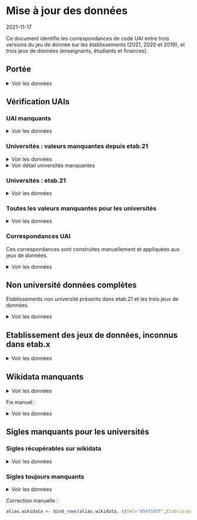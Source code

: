 Mise à jour des données
================
2021-11-17

Ce document identifie les correspondances de code UAI entre trois
versions du jeu de donnée sur les établissements (2021, 2020 et 2019),
et trois jeux de données (enseignants, étudiants et finances).

## Portée

<details>
<summary>
Voir les données
</summary>

| data    | Nb.uais | Rentrée.min | Rentrée.max |
|:--------|--------:|:------------|:------------|
| etab.21 |     260 | NA          | NA          |
| etab.20 |     264 | NA          | NA          |
| etab.19 |     327 | NA          | NA          |
| ens     |     175 | 2010        | 2019        |
| etu     |     215 | 2006        | 2020        |
| fin     |     189 | 2009        | 2020        |

</details>

## Vérification UAIs

### UAI manquants

<details>
<summary>
Voir les données
</summary>

| dataset | UAI | Etablissement                                |
|:--------|:----|:---------------------------------------------|
| etab.21 | NA  | Groupe Institut catholique d’arts et métiers |

</details>

### Universités : valeurs manquantes depuis etab.21

<details>
<summary>
Voir les données
</summary>

| UAI      | etab.21                              | etab.20                              | etab.19 | ens | etu       | fin       |
|:---------|:-------------------------------------|:-------------------------------------|:--------|:----|:----------|:----------|
| 0442953W | Nantes Université                    | NA                                   | NA      | NA  | NA        | NA        |
| 0756036D | Université Paris sciences et lettres | Université Paris sciences et lettres | NA      | NA  | 2019-2020 | 2019-2020 |
| 0342490X | Université de Montpellier            | NA                                   | NA      | NA  | NA        | NA        |
| 0632084Y | Université Clermont Auvergne         | NA                                   | NA      | NA  | 2020-2020 | NA        |
| 0597239Y | Université de Lille                  | NA                                   | NA      | NA  | NA        | NA        |

</details>
<details>
<summary>
Voir détail universités manquantes
</summary>

#### Nantes

| UAI      | etab.21 | etab.20              | etab.19              | ens       | etu       | fin       |
|:---------|:--------|:---------------------|:---------------------|:----------|:----------|:----------|
| 0440984F | NA      | Université de Nantes | Université de Nantes | 2010-2019 | 2006-2020 | 2009-2020 |

#### PSL

| UAI      | etab.21                              | etab.20                              | etab.19                                                                     | ens | etu       | fin       |
|:---------|:-------------------------------------|:-------------------------------------|:----------------------------------------------------------------------------|:----|:----------|:----------|
| 0756036D | Université Paris sciences et lettres | Université Paris sciences et lettres | NA                                                                          | NA  | 2019-2020 | 2019-2020 |
| 0755700N | NA                                   | NA                                   | Université de recherche Paris sciences et lettres - PSL Research University | NA  | 2016-2018 | 2015-2018 |

| UAI      | etab.21 | etab.20 | etab.19                   | ens       | etu       | fin       |
|:---------|:--------|:--------|:--------------------------|:----------|:----------|:----------|
| 0750736T | NA      | NA      | Université Paris-Dauphine | 2010-2019 | 2006-2018 | 2009-2020 |

#### Montpellier

| UAI      | etab.21                                | etab.20                                | etab.19                                | ens       | etu       | fin       |
|:---------|:---------------------------------------|:---------------------------------------|:---------------------------------------|:----------|:----------|:----------|
| 0341089Z | Université Paul-Valéry - Montpellier 3 | Université Montpellier 3 - Paul-Valéry | Université Montpellier 3 - Paul-Valéry | 2010-2019 | 2006-2020 | 2009-2020 |
| 0342490X | Université de Montpellier              | NA                                     | NA                                     | NA        | NA        | NA        |
| 0342321N | NA                                     | Université de Montpellier              | Université de Montpellier              | 2012-2019 | 2014-2020 | 2013-2020 |

#### Clermont

| UAI      | etab.21                      | etab.20                      | etab.19                      | ens       | etu       | fin       |
|:---------|:-----------------------------|:-----------------------------|:-----------------------------|:----------|:----------|:----------|
| 0632084Y | Université Clermont Auvergne | NA                           | NA                           | NA        | 2020-2020 | NA        |
| 0632035V | NA                           | Université Clermont Auvergne | Université Clermont Auvergne | 2016-2019 | 2016-2019 | 2015-2020 |

#### Lille

| UAI      | etab.21             | etab.20             | etab.19                         | ens       | etu       | fin       |
|:---------|:--------------------|:--------------------|:--------------------------------|:----------|:----------|:----------|
| 0597239Y | Université de Lille | NA                  | NA                              | NA        | NA        | NA        |
| 0597065J | NA                  | Université de Lille | Université de Lille             | 2017-2019 | 2017-2020 | 2017-2020 |
| 0596870X | NA                  | NA                  | Université Lille Nord de France | 2016-2018 | 2013-2018 | 2015-2018 |

#### Grenoble

| UAI      | etab.21                   | etab.20                   | etab.19                      | ens       | etu       | fin       |
|:---------|:--------------------------|:--------------------------|:-----------------------------|:----------|:----------|:----------|
| 0383546Y | Université Grenoble Alpes | Université Grenoble Alpes | NA                           | 2019-2019 | 2019-2020 | 2019-2020 |
| 0383412C | NA                        | NA                        | Université Grenoble Alpes    | NA        | 2009-2018 | 2015-2018 |
| 0383493R | NA                        | NA                        | Université de Grenoble Alpes | 2015-2018 | 2015-2018 | 2015-2018 |

</details>

### Universités : etab.21

<details>
<summary>
Voir les données
</summary>

| UAI      | etab.21                                            | etab.20                                            | etab.19                                            | ens       | etu       | fin       |
|:---------|:---------------------------------------------------|:---------------------------------------------------|:---------------------------------------------------|:----------|:----------|:----------|
| 0134009M | Aix-Marseille Université                           | Aix-Marseille Université                           | Aix-Marseille Université                           | 2010-2019 | 2011-2020 | 2010-2020 |
| 0840685N | Avignon Université                                 | Avignon Université                                 | Avignon Université                                 | 2010-2019 | 2006-2020 | 2009-2020 |
| 0952259P | CY Cergy Paris Université                          | CY Cergy Paris Université                          | NA                                                 | 2019-2019 | 2019-2020 | 2019-2020 |
| 0171463Y | La Rochelle Université                             | La Rochelle Université                             | La Rochelle Université                             | 2010-2019 | 2006-2020 | 2009-2020 |
| 0720916E | Le Mans Université                                 | Le Mans Université                                 | Le Mans Université                                 | 2010-2019 | 2006-2020 | 2009-2020 |
| 0442953W | Nantes Université                                  | NA                                                 | NA                                                 | NA        | NA        | NA        |
| 0755890V | Sorbonne Université                                | Sorbonne Université                                | Sorbonne Université                                | 2017-2019 | 2017-2020 | 2017-2020 |
| 0331766R | Université Bordeaux Montaigne                      | Université Bordeaux-Montaigne                      | Université Bordeaux-Montaigne                      | 2010-2019 | 2006-2020 | 2009-2020 |
| 0561718N | Université Bretagne Sud                            | Université de Bretagne-Sud                         | Université de Bretagne-Sud                         | 2010-2019 | 2006-2020 | 2009-2020 |
| 0691774D | Université Claude Bernard - Lyon 1                 | Université Claude Bernard - Lyon 1                 | Université Claude Bernard - Lyon 1                 | 2010-2019 | 2006-2020 | 2009-2020 |
| 0632084Y | Université Clermont Auvergne                       | NA                                                 | NA                                                 | NA        | 2020-2020 | NA        |
| 0062205P | Université Côte d’Azur                             | Université Côte d’Azur                             | NA                                                 | 2019-2019 | 2019-2020 | 2019-2020 |
| 0490970N | Université d’Angers                                | Université d’Angers                                | Université d’Angers                                | 2010-2019 | 2006-2020 | 2009-2020 |
| 0623957P | Université d’Artois                                | Université d’Artois                                | Université d’Artois                                | 2010-2019 | 2006-2020 | 2009-2020 |
| 0911975C | Université d’Évry-Val-d’Essonne                    | Université d’Évry-Val d’Essonne                    | Université d’Évry-Val d’Essonne                    | 2010-2019 | 2006-2020 | 2009-2020 |
| 0450855K | Université d’Orléans                               | Université d’Orléans                               | Université d’Orléans                               | 2010-2019 | 2006-2020 | 2009-2020 |
| 0333298F | Université de Bordeaux                             | Université de Bordeaux                             | Université de Bordeaux                             | 2012-2019 | 2013-2020 | 2012-2020 |
| 0211237F | Université de Bourgogne                            | Université de Bourgogne                            | Université de Bourgogne                            | 2010-2019 | 2006-2020 | 2009-2020 |
| 0290346U | Université de Bretagne Occidentale                 | Université de Bretagne Occidentale                 | Université de Bretagne Occidentale                 | 2010-2019 | 2006-2020 | 2009-2020 |
| 0141408E | Université de Caen Normandie                       | Université de Caen Normandie                       | Université de Caen Normandie                       | 2010-2019 | 2006-2020 | 2009-2020 |
| 7200664J | Université de Corse Pasquale Paoli                 | Université de Corse Pasquale Paoli                 | Université de Corse Pasquale Paoli                 | 2010-2019 | 2006-2020 | 2009-2020 |
| 0251215K | Université de Franche-Comté                        | Université de Franche-Comté                        | Université de Franche-Comté                        | 2010-2019 | 2006-2020 | 2009-2020 |
| 9730429D | Université de Guyane                               | Université de Guyane                               | Université de Guyane                               | 2015-2019 | 2014-2020 | 2014-2020 |
| 0681166Y | Université de Haute-Alsace                         | Université de Haute-Alsace                         | Université de Haute-Alsace                         | 2010-2019 | 2006-2020 | 2009-2020 |
| 9830445S | Université de la Nouvelle-Calédonie                | Université de la Nouvelle-Calédonie                | Université de la Nouvelle-Calédonie                | 2010-2019 | 2006-2020 | 2009-2020 |
| 9840349G | Université de la Polynésie Française               | Université de la Polynésie Française               | Université de la Polynésie Française               | 2010-2019 | 2006-2020 | 2009-2020 |
| 9740478B | Université de La Réunion                           | Université de La Réunion                           | Université de La Réunion                           | 2010-2019 | 2006-2020 | 2009-2020 |
| 0597239Y | Université de Lille                                | NA                                                 | NA                                                 | NA        | NA        | NA        |
| 0870669E | Université de Limoges                              | Université de Limoges                              | Université de Limoges                              | 2010-2019 | 2006-2020 | 2009-2020 |
| 0542493S | Université de Lorraine                             | Université de Lorraine                             | Université de Lorraine                             | 2011-2019 | 2011-2020 | 2011-2020 |
| 0342490X | Université de Montpellier                          | NA                                                 | NA                                                 | NA        | NA        | NA        |
| 0301687W | Université de Nîmes                                | Université de Nîmes                                | Université de Nîmes                                | 2010-2019 | 2006-2020 | 2009-2020 |
| 0755976N | Université de Paris                                | Université de Paris                                | Université de Paris                                | 2019-2019 | 2019-2020 | 2019-2020 |
| 0640251A | Université de Pau et des Pays de l’Adour           | Université de Pau et des Pays de l’Adour           | Université de Pau et des Pays de l’Adour           | 2010-2019 | 2006-2020 | 2009-2020 |
| 0660437S | Université de Perpignan Via Domitia                | Université de Perpignan - Via Domitia              | Université de Perpignan - Via Domitia              | 2010-2019 | 2006-2020 | 2009-2020 |
| 0801344B | Université de Picardie Jules-Verne                 | Université de Picardie Jules-Verne                 | Université de Picardie Jules-Verne                 | 2010-2019 | 2006-2020 | 2009-2020 |
| 0860856N | Université de Poitiers                             | Université de Poitiers                             | Université de Poitiers                             | 2010-2019 | 2006-2020 | 2009-2020 |
| 0511296G | Université de Reims Champagne-Ardenne              | Université de Reims Champagne-Ardenne              | Université de Reims Champagne-Ardenne              | 2010-2019 | 2006-2020 | 2009-2020 |
| 0350936C | Université de Rennes 1                             | Université de Rennes 1                             | Université de Rennes 1                             | 2010-2019 | 2006-2020 | 2009-2020 |
| 0761904G | Université de Rouen Normandie                      | Université de Rouen                                | Université de Rouen                                | 2010-2019 | 2006-2020 | 2009-2020 |
| 0673021V | Université de Strasbourg                           | Université de Strasbourg                           | Université de Strasbourg                           | 2010-2019 | 2008-2020 | 2009-2020 |
| 0900424X | Université de technologie de Belfort-Montbéliard   | Université de technologie de Belfort-Montbéliard   | Université de technologie de Belfort-Montbéliard   | 2010-2019 | 2006-2020 | 2009-2020 |
| 0601223D | Université de technologie de Compiègne             | Université de technologie de Compiègne             | Université de technologie de Compiègne             | 2010-2019 | 2006-2020 | 2009-2020 |
| 0101060Y | Université de technologie de Troyes                | Université de technologie de Troyes                | Université de technologie de Troyes                | 2010-2019 | 2006-2020 | 2009-2020 |
| 0830766G | Université de Toulon                               | Université de Toulon                               | Université de Toulon                               | 2010-2019 | 2006-2020 | 2009-2020 |
| 0370800U | Université de Tours                                | Université de Tours                                | Université de Tours                                | 2010-2019 | 2006-2020 | 2009-2020 |
| 0781944P | Université de Versailles Saint-Quentin-en-Yvelines | Université de Versailles Saint-Quentin-en-Yvelines | Université de Versailles Saint-Quentin-en-Yvelines | 2010-2019 | 2006-2020 | 2009-2020 |
| 9710585J | Université des Antilles                            | Université des Antilles                            | Université des Antilles                            | 2010-2019 | 2006-2020 | 2009-2020 |
| 0595964M | Université du Littoral Côte d’Opale                | Université du Littoral Côte d’Opale                | Université du Littoral Côte d’Opale                | 2010-2019 | 2006-2020 | 2009-2020 |
| 0383546Y | Université Grenoble Alpes                          | Université Grenoble Alpes                          | NA                                                 | 2019-2019 | 2019-2020 | 2019-2020 |
| 0772894C | Université Gustave Eiffel                          | Université Gustave Eiffel                          | NA                                                 | 2019-2019 | 2019-2020 | 2019-2020 |
| 0421095M | Université Jean Monnet                             | Université Jean Monnet                             | Université Jean Monnet                             | 2010-2019 | 2006-2020 | 2009-2020 |
| 0692437Z | Université Jean Moulin - Lyon 3                    | Université Jean Moulin - Lyon 3                    | Université Jean Moulin - Lyon 3                    | 2010-2019 | 2006-2020 | 2009-2020 |
| 0762762P | Université Le Havre Normandie                      | Université Le Havre Normandie                      | Université du Havre                                | 2010-2019 | 2006-2020 | 2009-2020 |
| 0691775E | Université Lumière - Lyon 2                        | Université Lumière - Lyon 2                        | Université Lumière - Lyon 2                        | 2010-2019 | 2006-2020 | 2009-2020 |
| 0751718K | Université Panthéon-Assas                          | Université Panthéon-Assas                          | Université Panthéon-Assas                          | 2010-2019 | 2006-2020 | 2009-2020 |
| 0751717J | Université Paris 1 - Panthéon Sorbonne             | Université Paris 1 - Panthéon Sorbonne             | Université Paris 1 - Panthéon Sorbonne             | 2010-2019 | 2006-2020 | 2009-2020 |
| 0931827F | Université Paris 8 - Vincennes - Saint-Denis       | Université Paris 8 - Vincennes - Saint-Denis       | Université Paris 8 - Vincennes - Saint-Denis       | 2010-2019 | 2006-2020 | 2009-2020 |
| 0921204J | Université Paris Nanterre                          | Université Paris Nanterre                          | Université Paris Nanterre                          | 2010-2019 | 2006-2020 | 2009-2020 |
| 0756036D | Université Paris sciences et lettres               | Université Paris sciences et lettres               | NA                                                 | NA        | 2019-2020 | 2019-2020 |
| 0941111X | Université Paris-Est Créteil                       | Université Paris-Est Créteil Val-de-Marne          | Université Paris-Est Créteil Val-de-Marne          | 2010-2019 | 2006-2020 | 2009-2020 |
| 0912408Y | Université Paris-Saclay                            | Université Paris-Saclay                            | NA                                                 | 2019-2019 | 2019-2020 | 2019-2020 |
| 0341089Z | Université Paul-Valéry - Montpellier 3             | Université Montpellier 3 - Paul-Valéry             | Université Montpellier 3 - Paul-Valéry             | 2010-2019 | 2006-2020 | 2009-2020 |
| 0597132G | Université Polytechnique Hauts-de-France           | Université Polytechnique Hauts-de-France           | Université Polytechnique Hauts-de-France           | 2019-2019 | 2019-2020 | 2019-2020 |
| 0350937D | Université Rennes 2                                | Université Rennes 2                                | Université Rennes 2                                | 2010-2019 | 2006-2020 | 2009-2020 |
| 0730858L | Université Savoie Mont Blanc                       | Université Savoie Mont Blanc                       | Université Savoie Mont Blanc                       | 2010-2019 | 2006-2020 | 2009-2020 |
| 0751719L | Université Sorbonne Nouvelle - Paris 3             | Université Sorbonne Nouvelle - Paris 3             | Université Sorbonne Nouvelle - Paris 3             | 2010-2019 | 2006-2020 | 2009-2020 |
| 0931238R | Université Sorbonne Paris Nord                     | Université Sorbonne Paris Nord                     | Université Paris 13                                | 2010-2019 | 2006-2020 | 2009-2020 |
| 0311383K | Université Toulouse - Jean Jaurès                  | Université Toulouse - Jean Jaurès                  | Université Toulouse - Jean Jaurès                  | 2010-2019 | 2006-2020 | 2009-2020 |
| 0311382J | Université Toulouse Capitole                       | Université Toulouse 1 - Capitole                   | Université Toulouse 1 - Capitole                   | 2010-2019 | 2006-2020 | 2009-2020 |
| 0311384L | Université Toulouse III - Paul Sabatier            | Université de Toulouse 3 - Paul Sabatier           | Université de Toulouse 3 - Paul Sabatier           | 2010-2019 | 2006-2020 | 2009-2020 |

</details>

### Toutes les valeurs manquantes pour les universités

<details>
<summary>
Voir les données
</summary>

| UAI      | etab.21                              | etab.20                              | etab.19                                                                     | ens | etu       | fin       |
|:---------|:-------------------------------------|:-------------------------------------|:----------------------------------------------------------------------------|:----|:----------|:----------|
| 0756036D | Université Paris sciences et lettres | Université Paris sciences et lettres | NA                                                                          | NA  | 2019-2020 | 2019-2020 |
| 0251985X | NA                                   | NA                                   | Université Bourgogne - Franche-Comté                                        | NA  | 2017-2020 | 2015-2020 |
| 0755700N | NA                                   | NA                                   | Université de recherche Paris sciences et lettres - PSL Research University | NA  | 2016-2018 | 2015-2018 |
| 0772710C | NA                                   | NA                                   | Université Paris-Est                                                        | NA  | 2008-2020 | 2015-2020 |
| 0755698L | NA                                   | NA                                   | Université Paris Lumières                                                   | NA  | 2016-2020 | 2016-2020 |
| 0861420B | NA                                   | NA                                   | Université confédérale Léonard de Vinci                                     | NA  | NA        | 2016-2019 |
| 0952199Z | NA                                   | NA                                   | Université Paris-Seine                                                      | NA  | NA        | 2017-2018 |
| 0333178A | NA                                   | NA                                   | Communauté d’universités et établissements d’Aquitaine                      | NA  | NA        | NA        |
| 0383412C | NA                                   | NA                                   | Université Grenoble Alpes                                                   | NA  | 2009-2018 | 2015-2018 |
| 0694094A | NA                                   | NA                                   | Université de Lyon                                                          | NA  | NA        | 2015-2019 |
| 0342255S | NA                                   | NA                                   | Languedoc-Roussillon Universités                                            | NA  | 2013-2018 | 2015-2018 |
| 0755598C | NA                                   | NA                                   | Université Sorbonne Paris Cité                                              | NA  | NA        | NA        |
| 0912330N | NA                                   | NA                                   | Université Paris-Saclay                                                     | NA  | 2016-2018 | 2018-2018 |
| 0142382N | NA                                   | NA                                   | Normandie Université                                                        | NA  | NA        | 2015-2019 |
| 0312758E | NA                                   | NA                                   | Université fédérale de Toulouse Midi-Pyrénées                               | NA  | NA        | 2015-2019 |
| 0352756F | NA                                   | NA                                   | Université Bretagne Loire                                                   | NA  | 2013-2016 | 2015-2018 |
| 0755581J | NA                                   | NA                                   | HESAM Université                                                            | NA  | NA        | 2015-2019 |
| 0772502B | NA                                   | NA                                   | Université Paris-Est Marne-la-Vallée                                        | NA  | NA        | 2009-2018 |

</details>

### Correspondances UAI

Ces correspondances sont construites manuellement et appliquées aux jeux
de données.

<details>
<summary>
Voir les données
</summary>

| from     | to       | note                                                                     |
|:---------|:---------|:-------------------------------------------------------------------------|
| 0440984F | 0442953W | Changement de statut au 1er janvier 2022                                 |
| 0755700N | 0756036D | Potentiel changement de périmètre en 2019                                |
| 0342321N | 0342490X | Changement de statut en 2021                                             |
| 0632035V | 0632084Y | Changement de statut en 2020                                             |
| 0597065J | 0597239Y | Changement de statut en 2020 et possibles changements de périmètre avant |
| 0383493R | 0383546Y | Changement de statut en 2019 et possibles changements de périmètre avant |

</details>

## Non université données complètes

Etablissements non université présents dans etab.21 et les trois jeux de
données.

<details>
<summary>
Voir les données
</summary>

| UAI      | etab.21                                                                       | etab.20                                                                       | etab.19                                                                       | ens       | etu       | fin       |
|:---------|:------------------------------------------------------------------------------|:------------------------------------------------------------------------------|:------------------------------------------------------------------------------|:----------|:----------|:----------|
| 0753237L | Arts et Métiers Sciences et Technologies                                      | Arts et métiers sciences et technologies                                      | École nationale supérieure d’arts et métiers                                  | 2010-2019 | 2006-2020 | 2009-2020 |
| 0333232J | Bordeaux INP                                                                  | Bordeaux INP                                                                  | Institut polytechnique de Bordeaux                                            | 2010-2019 | 2009-2020 | 2009-2020 |
| 0690187D | Centrale Lyon                                                                 | Centrale Lyon                                                                 | École centrale de Lyon                                                        | 2010-2019 | 2006-2020 | 2009-2020 |
| 0133774G | Centrale Marseille                                                            | Centrale Marseille                                                            | École centrale de Marseille                                                   | 2010-2019 | 2006-2020 | 2009-2020 |
| 9760358K | Centre universitaire de Mayotte                                               | Centre Universitaire de Mayotte                                               | Centre Universitaire de Mayotte                                               | 2012-2019 | 2012-2020 | 2018-2020 |
| 0350095N | École des hautes études en santé publique                                     | École des hautes études en santé publique                                     | École des hautes études en santé publique                                     | 2010-2019 | 2006-2020 | 2015-2020 |
| 0753742K | École des hautes études en sciences sociales                                  | École des hautes études en sciences sociales                                  | École des hautes études en sciences sociales                                  | 2010-2019 | 2006-2020 | 2009-2020 |
| 0290119X | École nationale d’ingénieurs de Brest                                         | École nationale d’ingénieurs de Brest                                         | École nationale d’ingénieurs de Brest                                         | 2010-2019 | 2006-2020 | 2009-2020 |
| 0650048Z | École nationale d’ingénieurs de Tarbes                                        | École nationale d’ingénieurs de Tarbes                                        | École nationale d’ingénieurs de Tarbes                                        | 2010-2019 | 2006-2020 | 2009-2020 |
| 0912266U | École nationale supérieure d’informatique pour l’industrie et l’entreprise    | École nationale supérieure d’informatique pour l’industrie et l’entreprise    | École nationale supérieure d’informatique pour l’industrie et l’entreprise    | 2010-2019 | 2008-2020 | 2009-2020 |
| 0141720U | École nationale supérieure d’ingénieurs de Caen                               | École nationale supérieure d’ingénieurs de Caen                               | École nationale supérieure d’ingénieurs de Caen                               | 2010-2019 | 2006-2020 | 2009-2020 |
| 0350077U | École nationale supérieure de chimie de Rennes                                | École nationale supérieure de chimie de Rennes                                | École nationale supérieure de chimie de Rennes                                | 2010-2019 | 2006-2020 | 2009-2020 |
| 0951376E | École nationale supérieure de l’électronique et de ses applications de Cergy  | École nationale supérieure de l’électronique et de ses applications de Cergy  | École nationale supérieure de l’électronique et de ses applications de Cergy  | 2010-2019 | 2006-2020 | 2009-2020 |
| 0860073M | École nationale supérieure de mécanique et d’aérotechnique de Poitiers        | École nationale supérieure de mécanique et d’aérotechnique de Poitiers        | École nationale supérieure de mécanique et d’aérotechnique de Poitiers        | 2010-2019 | 2006-2020 | 2009-2020 |
| 0250082D | École nationale supérieure de mécanique et des microtechniques                | École nationale supérieure de mécanique et des microtechniques                | École nationale supérieure de mécanique et des microtechniques                | 2010-2019 | 2006-2020 | 2009-2020 |
| 0692459Y | École nationale supérieure des sciences de l’information et des bibliothèques | École nationale supérieure des sciences de l’information et des bibliothèques | École nationale supérieure des sciences de l’information et des bibliothèques | 2010-2019 | 2006-2020 | 2009-2020 |
| 0694123G | École normale supérieure de Lyon                                              | École normale supérieure de Lyon                                              | École normale supérieure de Lyon                                              | 2010-2019 | 2009-2020 | 2009-2020 |
| 0352440M | École normale supérieure de Rennes                                            | École normale supérieure de Rennes                                            | École normale supérieure de Rennes                                            | 2013-2019 | 2013-2020 | 2013-2020 |
| 0753364Z | IAE Paris - Sorbonne Business School                                          | Institut d’administration des entreprises de Paris                            | Institut d’administration des entreprises de Paris                            | 2010-2019 | 2006-2020 | 2009-2020 |
| 0753488J | Institut national des langues et civilisations orientales                     | Institut national des langues et civilisations orientales                     | Institut national des langues et civilisations orientales                     | 2010-2019 | 2006-2020 | 2009-2020 |
| 0690192J | Institut national des sciences appliquées de Lyon                             | Institut national des sciences appliquées de Lyon                             | Institut national des sciences appliquées de Lyon                             | 2010-2019 | 2006-2020 | 2009-2020 |
| 0350097R | Institut national des sciences appliquées de Rennes                           | Institut national des sciences appliquées de Rennes                           | Institut national des sciences appliquées de Rennes                           | 2010-2019 | 2006-2020 | 2009-2020 |
| 0760165S | Institut national des sciences appliquées de Rouen Normandie                  | Institut national des sciences appliquées de Rouen                            | Institut national des sciences appliquées de Rouen                            | 2010-2019 | 2006-2020 | 2009-2020 |
| 0670190T | Institut national des sciences appliquées de Strasbourg                       | Institut national des sciences appliquées de Strasbourg                       | Institut national des sciences appliquées de Strasbourg                       | 2010-2019 | 2006-2020 | 2009-2020 |
| 0310152X | Institut national des sciences appliquées de Toulouse                         | Institut national des sciences appliquées de Toulouse                         | Institut national des sciences appliquées de Toulouse                         | 2010-2019 | 2006-2020 | 2009-2020 |
| 0811293R | Institut national universitaire Jean-François Champollion                     | Institut national universitaire Jean-François Champollion                     | Institut national universitaire Jean-François Champollion                     | 2010-2019 | 2006-2020 | 2009-2020 |
| 0930603A | ISAE-Supméca                                                                  | Institut supérieur de mécanique de Paris                                      | Institut supérieur de mécanique de Paris                                      | 2010-2019 | 2006-2020 | 2009-2020 |
| 0753494R | Muséum national d’histoire naturelle                                          | Muséum national d’histoire naturelle                                          | Muséum national d’histoire naturelle                                          | 2010-2019 | 2006-2020 | 2009-2020 |
| 0130221V | Sciences Po Aix                                                               | Institut d’études politiques d’Aix-en-Provence                                | Institut d’études politiques d’Aix-en-Provence                                | 2010-2019 | 2006-2020 | 2009-2020 |
| 0330192E | Sciences Po Bordeaux                                                          | Institut d’études politiques de Bordeaux                                      | Institut d’études politiques de Bordeaux                                      | 2010-2019 | 2006-2020 | 2009-2020 |
| 0690173N | Sciences Po Lyon                                                              | Institut d’études politiques de Lyon                                          | Institut d’études politiques de Lyon                                          | 2010-2019 | 2006-2020 | 2009-2020 |
| 0352317D | Sciences Po Rennes                                                            | Institut d’études politiques de Rennes                                        | Institut d’études politiques de Rennes                                        | 2010-2019 | 2006-2020 | 2009-2020 |
| 0310133B | Sciences Po Toulouse                                                          | Institut d’études politiques de Toulouse                                      | Institut d’études politiques de Toulouse                                      | 2010-2019 | 2006-2020 | 2009-2020 |
| 0311381H | Toulouse INP                                                                  | Institut national polytechnique de Toulouse                                   | Institut national polytechnique de Toulouse                                   | 2010-2019 | 2006-2020 | 2009-2020 |

</details>

## Etablissement des jeux de données, inconnus dans etab.x

<details>
<summary>
Voir les données
</summary>

| doubleUAI         | etab.ens                                                      | ens       | etab.etu                                                      | etu       | etab.fin | fin | UAI      | etab.21                                                       | etab.20                                                       | etab.19                                                       |
|:------------------|:--------------------------------------------------------------|:----------|:--------------------------------------------------------------|:----------|:---------|:----|:---------|:--------------------------------------------------------------|:--------------------------------------------------------------|:--------------------------------------------------------------|
| 0180974L;0411068N | Institut national des sciences appliquées Centre Val de Loire | 2012-2019 | Institut national des sciences appliquées Centre Val de Loire | 2013-2020 | NA       | NA  | 0180974L | Institut national des sciences appliquées Centre Val de Loire | Institut national des sciences appliquées Centre Val de Loire | Institut national des sciences appliquées Centre Val de Loire |
| 0180974L;0411068N | Institut national des sciences appliquées Centre Val de Loire | 2012-2019 | Institut national des sciences appliquées Centre Val de Loire | 2013-2020 | NA       | NA  | 0411068N | NA                                                            | NA                                                            | NA                                                            |
| 0597139P;0590349J | Centrale Lille Institut                                       | 2010-2019 | Centrale Lille Institut                                       | 2006-2020 | NA       | NA  | 0597139P | Centrale Lille Institut                                       | Centrale Lille Institut                                       | NA                                                            |
| 0597139P;0590349J | Centrale Lille Institut                                       | 2010-2019 | Centrale Lille Institut                                       | 2006-2020 | NA       | NA  | 0590349J | NA                                                            | NA                                                            | Centrale Lille Institut                                       |
| 0632086A;0632033T | SIGMA Clermont                                                | 2015-2019 | SIGMA Clermont                                                | 2015-2019 | NA       | NA  | 0632086A | NA                                                            | NA                                                            | NA                                                            |
| 0632086A;0632033T | SIGMA Clermont                                                | 2015-2019 | SIGMA Clermont                                                | 2015-2019 | NA       | NA  | 0632033T | NA                                                            | SIGMA Clermont                                                | SIGMA Clermont                                                |
| 0772502B;0932056E | Université Paris-Est Marne-la-Vallée                          | 2010-2018 | Université Paris-Est Marne-la-Vallée                          | 2006-2018 | NA       | NA  | 0772502B | NA                                                            | NA                                                            | Université Paris-Est Marne-la-Vallée                          |
| 0772502B;0932056E | Université Paris-Est Marne-la-Vallée                          | 2010-2018 | Université Paris-Est Marne-la-Vallée                          | 2006-2018 | NA       | NA  | 0932056E | NA                                                            | NA                                                            | NA                                                            |
| 0912423P;0940607Z | École normale supérieure Paris-Saclay                         | 2010-2018 | École normale supérieure Paris-Saclay                         | 2006-2018 | NA       | NA  | 0912423P | NA                                                            | NA                                                            | NA                                                            |
| 0912423P;0940607Z | École normale supérieure Paris-Saclay                         | 2010-2018 | École normale supérieure Paris-Saclay                         | 2006-2018 | NA       | NA  | 0940607Z | NA                                                            | NA                                                            | École normale supérieure Paris-Saclay                         |
| 0912423P;0940607Z | Université Paris-Saclay                                       | 2019-2019 | École normale supérieure Paris-Saclay                         | 2006-2018 | NA       | NA  | 0912423P | NA                                                            | NA                                                            | NA                                                            |
| 0912423P;0940607Z | Université Paris-Saclay                                       | 2019-2019 | École normale supérieure Paris-Saclay                         | 2006-2018 | NA       | NA  | 0940607Z | NA                                                            | NA                                                            | École normale supérieure Paris-Saclay                         |
| 0693817Z;0920812H | NA                                                            | NA        | École normale supérieure lettres et sciences humaines         | 2006-2008 | NA       | NA  | 0693817Z | NA                                                            | NA                                                            | NA                                                            |
| 0693817Z;0920812H | NA                                                            | NA        | École normale supérieure lettres et sciences humaines         | 2006-2008 | NA       | NA  | 0920812H | NA                                                            | NA                                                            | NA                                                            |

</details>

## Wikidata manquants

<details>
<summary>
Voir les données
</summary>

| UAI      | Etablissement                                                    | url.wikidata |
|:---------|:-----------------------------------------------------------------|:-------------|
| 0597165T | Junia                                                            | NA           |
| NA       | Groupe Institut catholique d’arts et métiers                     | NA           |
| 0900362E | École supérieure des technologies et des affaires de Belfort     | NA           |
| 0942283W | Centre des hautes études de la construction                      | NA           |
| 0511556P | Institut régional du travail social de Champagne-Ardennes        | NA           |
| 0492062A | Institut des relations publiques et de la communication d’Angers | NA           |
| 0442953W | Nantes Université                                                | NA           |
| 0597132G | Université Polytechnique Hauts-de-France                         | NA           |
| 0342490X | Université de Montpellier                                        | NA           |
| 0632084Y | Université Clermont Auvergne                                     | NA           |
| 0597239Y | Université de Lille                                              | NA           |

</details>

Fix manuel :

<details>
<summary>
Voir les données
</summary>

| UAI      | url.wikidata                               |
|:---------|:-------------------------------------------|
| 0442953W | <https://www.wikidata.org/entity/Q259388>  |
| 0597132G | <https://www.wikidata.org/entity/Q1548539> |
| 0342490X | <https://www.wikidata.org/entity/Q776223>  |
| 0632084Y | <https://www.wikidata.org/entity/Q1319786> |
| 0597239Y | <https://www.wikidata.org/entity/Q3551621> |

</details>

## Sigles manquants pour les universités

### Sigles récupérables sur wikidata

<details>
<summary>
Voir les données
</summary>

| UAI      | Etablissement                                | Sigle                               |
|:---------|:---------------------------------------------|:------------------------------------|
| 1340004B | Casa de Velázquez de Madrid                  | Casa Velasquez                      |
| 0171427J | Excelia Group                                | Excelia                             |
| 0340137P | MBS                                          | MBS                                 |
| 0590350K | Edhec Business School                        | EDHEC                               |
| 0721484X | ISMANS                                       | ISMANS                              |
| 0752792C | IPAG Business School                         | IPAG Business School                |
| 0760167U | Neoma Business School                        | Neoma BS                            |
| 0930603A | ISAE-Supméca                                 | supméca                             |
| 0130230E | Ecole de l’air et de l’espace                | École de l’Air                      |
| 0542493S | Université de Lorraine                       | université de Lorraine              |
| 0753480A | Collège de France                            | Collège de France                   |
| 0171463Y | La Rochelle Université                       | La Rochelle Université              |
| 0311384L | Université Toulouse III - Paul Sabatier      | Université Toulouse III             |
| 0342490X | Université de Montpellier                    | Université de Montpellier           |
| 0350936C | Université de Rennes 1                       | UR1                                 |
| 0350937D | Université Rennes 2                          | Rennes 2                            |
| 0370800U | Université de Tours                          | université de Tours                 |
| 0442953W | Nantes Université                            | UN                                  |
| 0450855K | Université d’Orléans                         | Université d’Orléans                |
| 0490970N | Université d’Angers                          | U. Angers                           |
| 0597239Y | Université de Lille                          | UDL                                 |
| 0623957P | Université d’Artois                          | U. Artois                           |
| 0673021V | Université de Strasbourg                     | Unistra                             |
| 0691774D | Université Claude Bernard - Lyon 1           | UCBL                                |
| 0691775E | Université Lumière - Lyon 2                  | Lyon 2                              |
| 0692437Z | Université Jean Moulin - Lyon 3              | université Lyon 3                   |
| 0751718K | Université Panthéon-Assas                    | Assas                               |
| 0751719L | Université Sorbonne Nouvelle - Paris 3       | Paris 3                             |
| 0755976N | Université de Paris                          | U-Paris                             |
| 0762762P | Université Le Havre Normandie                | ULH                                 |
| 0830766G | Université de Toulon                         | Ustv                                |
| 0860856N | Université de Poitiers                       | UnivPoitiers                        |
| 0870669E | Université de Limoges                        | Unilim                              |
| 0912408Y | Université Paris-Saclay                      | UPSa                                |
| 0921204J | Université Paris Nanterre                    | université Paris X                  |
| 0931238R | Université Sorbonne Paris Nord               | UP13                                |
| 0931827F | Université Paris 8 - Vincennes - Saint-Denis | UP8                                 |
| 0952259P | CY Cergy Paris Université                    | UCP                                 |
| 7200664J | Université de Corse Pasquale Paoli           | université de Corse                 |
| 9710585J | Université des Antilles                      | université des Antilles             |
| 9730429D | Université de Guyane                         | Université de Guyane                |
| 9740478B | Université de La Réunion                     | UFOI                                |
| 9830445S | Université de la Nouvelle-Calédonie          | Université de la Nouvelle-Calédonie |

</details>

### Sigles toujours manquants

<details>
<summary>
Voir les données
</summary>

| UAI      | Etablissement | Sigle | url.wikidata |
|:---------|:--------------|:------|:-------------|
| 0597165T | Junia         | NA    | NA           |

</details>

Correction manuelle :

``` r
alias.wikidata <- bind_rows(alias.wikidata, c(UAI="0597165T",Etablissement="Junia",Sigle="Junia"))
```
